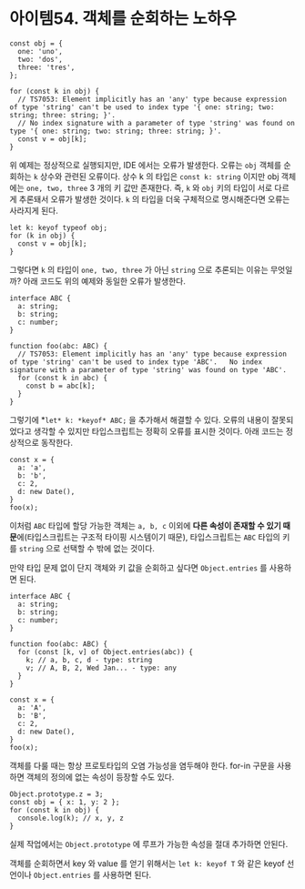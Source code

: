 # 아이템54. 객체를 순회하는 노하우

```tsx
const obj = {
  one: 'uno',
  two: 'dos',
  three: 'tres',
};

for (const k in obj) {
  // TS7053: Element implicitly has an 'any' type because expression of type 'string' can't be used to index type '{ one: string; two: string; three: string; }'.
  // No index signature with a parameter of type 'string' was found on type '{ one: string; two: string; three: string; }'.
  const v = obj[k];
}
```

위 예제는 정상적으로 실행되지만, IDE 에서는 오류가 발생한다. 오류는 `obj` 객체를 순회하는 `k` 상수와 관련된 오류이다. 상수 k 의 타입은 `const k: string` 이지만 obj 객체에는 `one, two, three` 3 개의 키 값만 존재한다.  즉, `k` 와 `obj` 키의 타입이 서로 다르게 추론돼서 오류가 발생한 것이다. `k` 의 타입을 더욱 구체적으로 명시해준다면 오류는 사라지게 된다.

```tsx
let k: keyof typeof obj;
for (k in obj) {
  const v = obj[k];
}
```

그렇다면 `k` 의 타입이 `one, two, three` 가 아닌 `string` 으로 추론되는 이유는 무엇일까? 아래 코드도 위의 예제와 동일한 오류가 발생한다.

```tsx
interface ABC {
  a: string;
  b: string;
  c: number;
}

function foo(abc: ABC) {
  // TS7053: Element implicitly has an 'any' type because expression of type 'string' can't be used to index type 'ABC'.   No index signature with a parameter of type 'string' was found on type 'ABC'.
  for (const k in abc) {
    const b = abc[k];
  }
}
```

그렇기에 *`let* k: *keyof* ABC;` 을 추가해서 해결할 수 있다. 오류의 내용이 잘못되었다고 생각할 수 있지만 타입스크립트는 정확히 오류를 표시한 것이다. 아래 코드는 정상적으로 동작한다.

```tsx
const x = {
  a: 'a',
  b: 'b',
  c: 2,
  d: new Date(),
}
foo(x);
```

이처럼 `ABC` 타입에 할당 가능한 객체는 `a, b, c` 이외에 **다른 속성이 존재할 수 있기 때문**에(타입스크립트는 구조적 타이핑 시스템이기 때문), 타입스크립트는 `ABC` 타입의 키를 `string` 으로 선택할 수 밖에 없는 것이다.

만약 타입 문제 없이 단지 객체와 키 값을 순회하고 싶다면 `Object.entries` 를 사용하면 된다.

```tsx
interface ABC {
  a: string;
  b: string;
  c: number;
}

function foo(abc: ABC) {
  for (const [k, v] of Object.entries(abc)) {
    k; // a, b, c, d - type: string
    v; // A, B, 2, Wed Jan... - type: any
  }
}

const x = {
  a: 'A',
  b: 'B',
  c: 2,
  d: new Date(),
}
foo(x);
```

객체를 다룰 때는 항상 프로토타입의 오염 가능성을 염두해야 한다. for-in 구문을 사용하면 객체의 정의에 없는 속성이 등장할 수도 있다.

```tsx
Object.prototype.z = 3;
const obj = { x: 1, y: 2 };
for (const k in obj) {
  console.log(k); // x, y, z
}
```

실제 작업에서는 `Object.prototype` 에 루프가 가능한 속성을 절대 추가하면 안된다.

객체를 순회하면서 key 와 value 를 얻기 위해서는 `let k: keyof T` 와 같은 keyof 선언이나 `Object.entries` 를 사용하면 된다.
